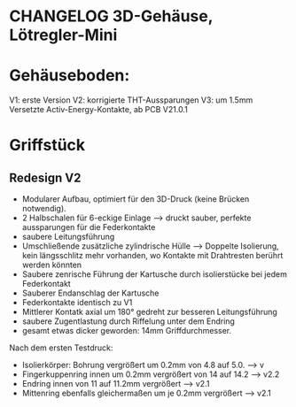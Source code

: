 CHANGELOG 3D-Gehäuse, Lötregler-Mini
==========


# Gehäuseboden:
V1: erste Version
V2: korrigierte THT-Aussparungen
V3: um 1.5mm Versetzte Activ-Energy-Kontakte, ab PCB V21.0.1


# Griffstück
## Redesign V2
* Modularer Aufbau, optimiert für den 3D-Druck (keine Brücken notwendig). 
* 2 Halbschalen für 6-eckige Einlage --> druckt sauber, perfekte aussparungen für die Federkontakte
* saubere Leitungsführung
* Umschließende zusätzliche zylindrische Hülle --> Doppelte Isolierung, kein längsschlitz mehr vorhanden, wo Kontakte mit Drahtresten berührt werden könnten
* Saubere zenrische Führung der Kartusche durch isolierstücke bei jedem Federkontakt
* Sauberer Endanschlag der Kartusche
* Federkontakte identisch zu V1
* Mittlerer Kontatk axial um 180° gedreht zur besseren Leitungsführung
* saubere Zugentlastung durch Riffelung unter dem Endring
* gesamt etwas dicker geworden: 14mm Griffdurchmesser. 

Nach dem ersten Testdruck:
* Isolierkörper: Bohrung vergrößert um 0.2mm von 4.8 auf 5.0. --> v
* Fingerkuppenring innen um 0.2mm vergrößert von 14 auf 14.2 --> v2.2
* Endring innen von 11 auf 11.2mm vergrößert --> v2.1
* Mittenring ebenfalls gleichermaßen um je 0.2mm vergrößert --> v2.1


